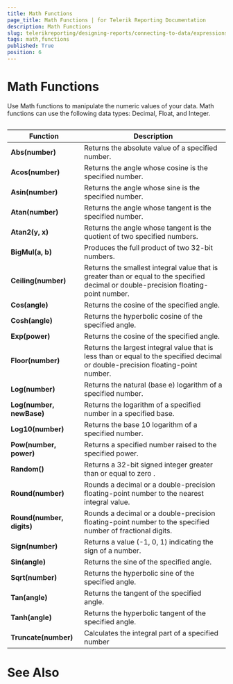 ```yaml
---
title: Math Functions
page_title: Math Functions | for Telerik Reporting Documentation
description: Math Functions
slug: telerikreporting/designing-reports/connecting-to-data/expressions/expressions-reference/functions/math-functions
tags: math,functions
published: True
position: 6
---
```


# Math Functions



Use Math functions to manipulate the numeric values of your data. Math functions can use the following data types: Decimal, Float, and Integer.

## 


| Function | Description |
| ------ | ------ |
| __Abs(number)__ |Returns the absolute value of a specified number.|
| __Acos(number)__ |Returns the angle whose cosine is the specified number.|
| __Asin(number)__ |Returns the angle whose sine is the specified number.|
| __Atan(number)__ |Returns the angle whose tangent is the specified number.|
| __Atan2(y, x)__ |Returns the angle whose tangent is the quotient of two specified numbers.|
| __BigMul(a, b)__ |Produces the full product of two 32-bit numbers.|
| __Ceiling(number)__ |Returns the smallest integral value that is greater than or equal to the specified decimal or double-precision floating-point number.|
| __Cos(angle)__ |Returns the cosine of the specified angle.|
| __Cosh(angle)__ |Returns the hyperbolic cosine of the specified angle.|
| __Exp(power)__ |Returns the cosine of the specified angle.|
| __Floor(number)__ |Returns the largest integral value that is less than or equal to the specified decimal or double-precision floating-point number.|
| __Log(number)__ |Returns the natural (base e) logarithm of a specified number.|
| __Log(number, newBase)__ |Returns the logarithm of a specified number in a specified base.|
| __Log10(number)__ |Returns the base 10 logarithm of a specified number.|
| __Pow(number, power)__ |Returns a specified number raised to the specified power.|
| __Random()__ |Returns a 32-bit signed integer greater than or equal to zero .|
| __Round(number)__ |Rounds a decimal or a double-precision floating-point number to the nearest integral value.|
| __Round(number, digits)__ |Rounds a decimal or a double-precision floating-point number to the specified number of fractional digits.|
| __Sign(number)__ |Returns a value (-1, 0, 1) indicating the sign of a number.|
| __Sin(angle)__ |Returns the sine of the specified angle.|
| __Sqrt(number)__ |Returns the hyperbolic sine of the specified angle.|
| __Tan(angle)__ |Returns the tangent of the specified angle.|
| __Tanh(angle)__ |Returns the hyperbolic tangent of the specified angle.|
| __Truncate(number)__ |Calculates the integral part of a specified number|




# See Also
